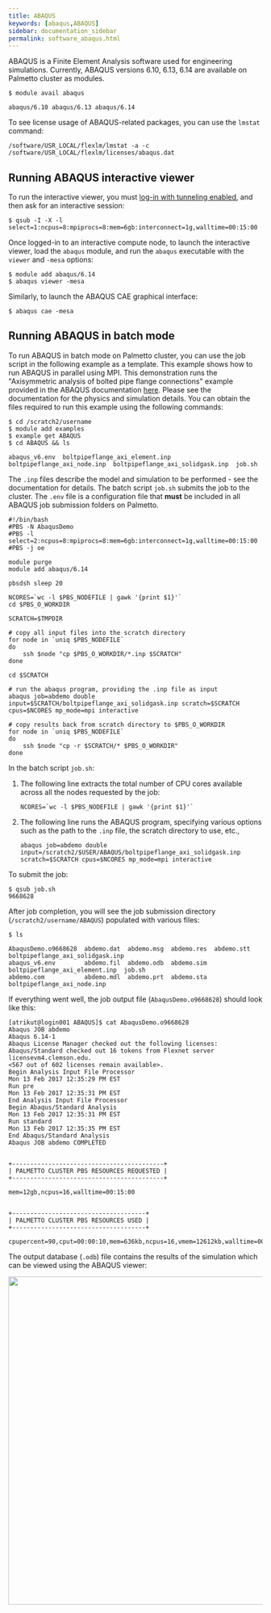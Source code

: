 ```yaml
---
title: ABAQUS
keywords: [abaqus,ABAQUS]
sidebar: documentation_sidebar
permalink: software_abaqus.html
---
```


ABAQUS is a Finite Element Analysis software used
for engineering simulations.
Currently, ABAQUS versions 6.10, 6.13, 6.14 are available on Palmetto cluster
as modules.

~~~
$ module avail abaqus

abaqus/6.10 abaqus/6.13 abaqus/6.14
~~~

To see license usage of ABAQUS-related packages,
you can use the `lmstat` command:

~~~
/software/USR_LOCAL/flexlm/lmstat -a -c /software/USR_LOCAL/flexlm/licenses/abaqus.dat
~~~

## Running ABAQUS interactive viewer

To run the interactive viewer,
you must [log-in with tunneling enabled]({{site.baseurl}}/userguide_howto_run_graphical_applications.html),
and then ask for an interactive session:

~~~
$ qsub -I -X -l select=1:ncpus=8:mpiprocs=8:mem=6gb:interconnect=1g,walltime=00:15:00
~~~

Once logged-in to an interactive compute node,
to launch the interactive viewer,
load the `abaqus` module, and run the `abaqus` executable with the `viewer` and `-mesa` options:

~~~
$ module add abaqus/6.14
$ abaqus viewer -mesa
~~~

Similarly,
to launch the ABAQUS CAE graphical interface:

~~~
$ abaqus cae -mesa
~~~

## Running ABAQUS in batch mode

To run ABAQUS in batch mode on Palmetto cluster,
you can use the job script in the following example as a template.
This example shows how to run ABAQUS in parallel using MPI.
This demonstration runs the "Axisymmetric analysis of bolted pipe flange connections"
example provided in the ABAQUS documentation [here](http://bobcat.nus.edu.sg:2080/v6.14/books/exa/default.htm).
Please see the documentation for the physics and simulation details.
You can obtain the files required to run this example
using the following commands:

~~~
$ cd /scratch2/username
$ module add examples
$ example get ABAQUS
$ cd ABAQUS && ls

abaqus_v6.env  boltpipeflange_axi_element.inp  boltpipeflange_axi_node.inp  boltpipeflange_axi_solidgask.inp  job.sh
~~~

The `.inp` files describe the model and simulation to be performed - see
the documentation for details.
The batch script `job.sh` submits the job to the cluster.
The `.env` file is a configuration file that **must** be included in all
ABAQUS job submission folders on Palmetto.

~~~
#!/bin/bash
#PBS -N AbaqusDemo
#PBS -l select=2:ncpus=8:mpiprocs=8:mem=6gb:interconnect=1g,walltime=00:15:00
#PBS -j oe

module purge
module add abaqus/6.14

pbsdsh sleep 20

NCORES=`wc -l $PBS_NODEFILE | gawk '{print $1}'`
cd $PBS_O_WORKDIR

SCRATCH=$TMPDIR

# copy all input files into the scratch directory
for node in `uniq $PBS_NODEFILE`
do
    ssh $node "cp $PBS_O_WORKDIR/*.inp $SCRATCH"
done

cd $SCRATCH

# run the abaqus program, providing the .inp file as input
abaqus job=abdemo double input=$SCRATCH/boltpipeflange_axi_solidgask.inp scratch=$SCRATCH cpus=$NCORES mp_mode=mpi interactive 

# copy results back from scratch directory to $PBS_O_WORKDIR
for node in `uniq $PBS_NODEFILE`
do
    ssh $node "cp -r $SCRATCH/* $PBS_O_WORKDIR"
done
~~~

In the batch script `job.sh`:

1. The following line extracts the total number of CPU cores available across
   all the nodes requested by the job:

   ~~~
   NCORES=`wc -l $PBS_NODEFILE | gawk '{print $1}'`
   ~~~  

2. The following line runs the ABAQUS program, specifying various options
   such as the path to the `.inp` file, the scratch directory to use, etc.,

   ~~~
   abaqus job=abdemo double input=/scratch2/$USER/ABAQUS/boltpipeflange_axi_solidgask.inp scratch=$SCRATCH cpus=$NCORES mp_mode=mpi interactive
   ~~~  

To submit the job:

~~~
$ qsub job.sh
9668628
~~~

After job completion, you will see the job submission directory (`/scratch2/username/ABAQUS`)
populated with various files:

~~~
$ ls

AbaqusDemo.o9668628  abdemo.dat  abdemo.msg  abdemo.res  abdemo.stt                      boltpipeflange_axi_solidgask.inp
abaqus_v6.env        abdemo.fil  abdemo.odb  abdemo.sim  boltpipeflange_axi_element.inp  job.sh
abdemo.com           abdemo.mdl  abdemo.prt  abdemo.sta  boltpipeflange_axi_node.inp
~~~

If everything went well, the job output file (`AbaqusDemo.o9668628`) should look like this:

~~~
[atrikut@login001 ABAQUS]$ cat AbaqusDemo.o9668628
Abaqus JOB abdemo
Abaqus 6.14-1
Abaqus License Manager checked out the following licenses:
Abaqus/Standard checked out 16 tokens from Flexnet server licensevm4.clemson.edu.
<567 out of 602 licenses remain available>.
Begin Analysis Input File Processor
Mon 13 Feb 2017 12:35:29 PM EST
Run pre
Mon 13 Feb 2017 12:35:31 PM EST
End Analysis Input File Processor
Begin Abaqus/Standard Analysis
Mon 13 Feb 2017 12:35:31 PM EST
Run standard
Mon 13 Feb 2017 12:35:35 PM EST
End Abaqus/Standard Analysis
Abaqus JOB abdemo COMPLETED


+------------------------------------------+
| PALMETTO CLUSTER PBS RESOURCES REQUESTED |
+------------------------------------------+

mem=12gb,ncpus=16,walltime=00:15:00


+-------------------------------------+
| PALMETTO CLUSTER PBS RESOURCES USED |
+-------------------------------------+

cpupercent=90,cput=00:00:10,mem=636kb,ncpus=16,vmem=12612kb,walltime=00:00:13
~~~

The output database (`.odb`) file
contains the results of the simulation which can be viewed
using the ABAQUS viewer:

<img src="{{site.baseurl}}/images/abaqus-screenshot-results.png" style="width:650px">
